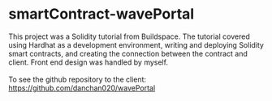 # smartContract-wavePortal

This project was a Solidity tutorial from Buildspace. The tutorial covered using Hardhat as a development environment, writing  and deploying Solidity smart contracts, and creating the connection between the contract and client. Front end design was handled by myself.
<br>
<br>
To see the github repository to the client: https://github.com/danchan020/wavePortal